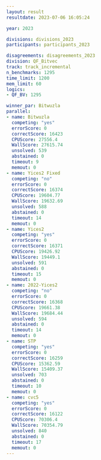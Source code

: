 ```yaml
---
layout: result
resultdate: 2023-07-06 16:05:24

year: 2023

divisions: divisions_2023
participants: participants_2023

disagreements: disagreements_2023
division: QF_Bitvec
track: track_incremental
n_benchmarks: 1295
time_limit: 1200
mem_limit: 60
logics:
- QF_BV: 1295

winner_par: Bitwuzla
parallel:
- name: Bitwuzla
  competing: "yes"
  errorScore: 0
  correctScore: 16423
  CPUScore: 27556.4
  WallScore: 27615.74
  unsolved: 539
  abstained: 0
  timeout: 9
  memout: 0
- name: Yices2 Fixed
  competing: "no"
  errorScore: 0
  correctScore: 16374
  CPUScore: 19604.77
  WallScore: 19632.69
  unsolved: 588
  abstained: 0
  timeout: 14
  memout: 0
- name: Yices2
  competing: "yes"
  errorScore: 0
  correctScore: 16371
  CPUScore: 19426.92
  WallScore: 19449.1
  unsolved: 591
  abstained: 0
  timeout: 15
  memout: 0
- name: 2022-Yices2
  competing: "no"
  errorScore: 0
  correctScore: 16368
  CPUScore: 19661.38
  WallScore: 19684.44
  unsolved: 594
  abstained: 0
  timeout: 14
  memout: 0
- name: STP
  competing: "yes"
  errorScore: 0
  correctScore: 16259
  CPUScore: 15362.59
  WallScore: 15409.37
  unsolved: 703
  abstained: 0
  timeout: 10
  memout: 0
- name: cvc5
  competing: "yes"
  errorScore: 0
  correctScore: 16122
  CPUScore: 70306.4
  WallScore: 70354.79
  unsolved: 840
  abstained: 0
  timeout: 17
  memout: 0
---
```

